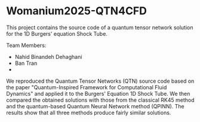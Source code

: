# Womanium2025-QTN4CFD
This project contains the source code of a quantum tensor network solution for the 1D Burgers' equation Shock Tube.

Team Members:
* Nahid Binandeh Dehaghani
* Ban Tran
* 
We reproduced the Quantum Tensor Networks (QTN) source code based on the paper "Quantum-Inspired Framework for Computational Fluid Dynamics" and applied it to the Burgers' Equation 1D Shock Tube. We then compared the obtained solutions with those from the classical RK45 method and the quantum-based Quantum Neural Network method (QPINN). The results show that all three methods produce fairly similar solutions.
